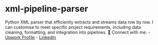 # xml-pipeline-parser
Python XML parser that efficiently extracts and streams data row by row.   I can customise to meet specific project requirements, including data cleaning, formatting, and integration into pipelines.  🔗 Connect with me:   - [Upwork Profile](https://www.upwork.com/freelancers/ericfisher)   - [LinkedIn](https://www.linkedin.com/in/eric-fisher777/)  
